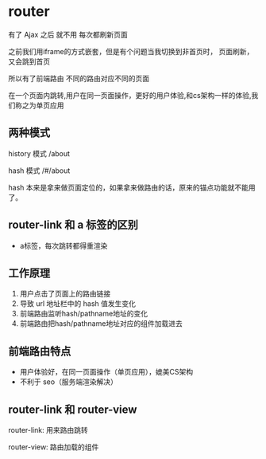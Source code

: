# router

有了 Ajax 之后 就不用 每次都刷新页面

之前我们用iframe的方式嵌套，但是有个问题当我切换到非首页时， 页面刷新，又会跳到首页

所以有了前端路由
不同的路由对应不同的页面

在一个页面内跳转,用户在同一页面操作，更好的用户体验,和cs架构一样的体验,我们称之为单页应用

## 两种模式

history 模式   /about

hash 模式      /#/about

hash 本来是拿来做页面定位的，如果拿来做路由的话，原来的锚点功能就不能用了。

## router-link 和 a 标签的区别

* a标签，每次跳转都得重渲染

## 工作原理

1. 用户点击了页面上的路由链接
2. 导致 url 地址栏中的 hash 值发生变化
3. 前端路由监听hash/pathname地址的变化
4. 前端路由把hash/pathname地址对应的组件加载进去

## 前端路由特点

* 用户体验好，在同一页面操作（单页应用），媲美CS架构
* 不利于 seo（服务端渲染解决）

## router-link 和 router-view

router-link: 用来路由跳转

router-view: 路由加载的组件
